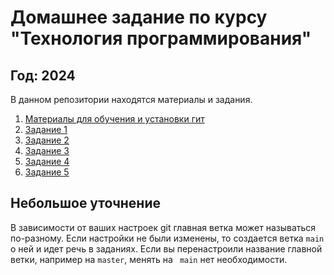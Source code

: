 # Домашнее задание по курсу "Технология программирования"
## Год: 2024

В данном репозитории находятся материалы и задания.

1. [Материалы для обучения и установки гит](git-edu/edu-files.md)
2. [Задание 1](task/task-1/README.md)
3. [Задание 2](task/task-2/README.md)
4. [Задание 3](task/task-3/README.md)
5. [Задание 4](task/task-4/README.md)
6. [Задание 5](task/task-5/README.md)

## Небольшое уточнение
В зависимости от ваших настроек git главная ветка может называться по-разному. Если настройки не были изменены, то создается ветка `main` о ней и идет речь в заданиях. Если вы перенастроили название главной ветки, например на `master`, менять на ` main` нет необходимости.
